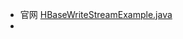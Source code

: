 

- 官网 [HBaseWriteStreamExample.java](https://github.com/apache/flink/blob/release-1.11.3/flink-connectors/flink-connector-hbase/src/test/java/org/apache/flink/connector/hbase/example/HBaseWriteStreamExample.java)
- []()